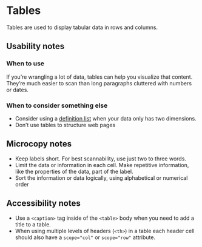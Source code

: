 # Tables
Tables are used to display tabular data in rows and columns.

## Usability notes

### When to use
If you’re wrangling a lot of data, tables can help you visualize that content. They’re much easier to scan than long paragraphs cluttered with numbers or dates.

### When to consider something else
- Consider using a [definition list](https://developer.mozilla.org/en-US/docs/Web/HTML/Element/dl) when your data only has two dimensions.
- Don’t use tables to structure web pages

## Microcopy notes
- Keep labels short. For best scannability, use just two to three words.
- Limit the data or information in each cell. Make repetitive information, like the properties of the data, part of the label.
- Sort the information or data logically, using alphabetical or numerical order

## Accessibility notes
- Use a `<caption>` tag inside of the `<table>` body when you need to add a title to a table.
- When using multiple levels of headers (`<th>`) in a table each header cell should also have a `scope="col"` or `scope="row"` attribute.
